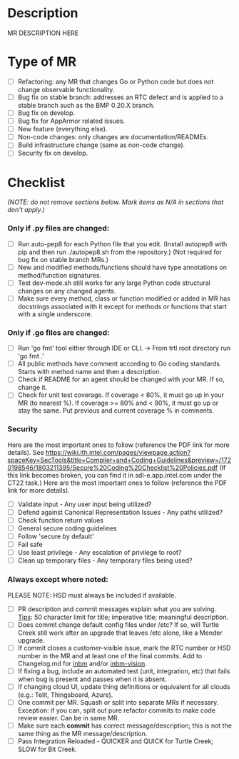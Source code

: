 # Description

MR DESCRIPTION HERE

# Type of MR
- [ ] Refactoring: any MR that changes Go or Python code but does not change observable functionality.
- [ ] Bug fix on stable branch: addresses an RTC defect and is applied to a stable branch such as the BMP 0.20.X branch.
- [ ] Bug fix on develop.
- [ ] Bug fix for AppArmor related issues.
- [ ] New feature (everything else).
- [ ] Non-code changes: only changes are documentation/READMEs.
- [ ] Build infrastructure change (same as non-code change).
- [ ] Security fix on develop.

# Checklist
_(NOTE: do not remove sections below. Mark items as N/A in sections that don't apply.)_

### Only if .py files are changed:
- [ ] Run auto-pep8 for each Python file that you edit. (Install autopep8 with pip and then run ./autopep8.sh from the repository.) (Not required for bug fix on stable branch MRs.)
- [ ] New and modified methods/functions should have type annotations on method/function signatures.
- [ ] Test dev-mode.sh still works for any large Python code structural changes on any changed agents.
- [ ] Make sure every method, class or function modified or added in MR has docstrings associated with it except for methods or functions that start with a single underscore.

### Only if .go files are changed:
- [ ] Run 'go fmt' tool either through IDE or CLI. -> From trtl root directory run 'go fmt .'
- [ ] All public methods have comment according to Go coding standards. Starts with method name and then a description.
- [ ] Check if README for an agent should be changed with your MR. If so, change it.
- [ ] Check for unit test coverage. If coverage < 80%, it must go up in your MR (to nearest %). If coverage >= 80% and < 90%, it must go up or stay the same. Put previous and current coverage % in comments.

### Security

Here are the most important ones to follow (reference the PDF link for more details).
See https://wiki.ith.intel.com/pages/viewpage.action?spaceKey=SecTools&title=Compiler+and+Coding+Guidelines&preview=/1720198546/1803211395/Secure%20Coding%20Checklist%20Policies.pdf (If this link becomes broken, you can find it in sdl-e.app.intel.com under the CT22 task.)  Here are the most important ones to follow (reference the PDF link for more details).

- [ ] Validate input - Any user input being utilized?
- [ ] Defend against Canonical Representation Issues - Any paths utilized?
- [ ] Check function return values
- [ ] General secure coding guidelines
- [ ] Follow 'secure by default'
- [ ] Fail safe
- [ ] Use least privilege - Any escalation of privilege to root?
- [ ] Clean up temporary files - Any temporary files being used?

### Always except where noted:

PLEASE NOTE: HSD must always be included if available.

- [ ] PR description and commit messages explain what you are solving. [Tips](https://chris.beams.io/posts/git-commit/): 50 character limit for title; imperative title; meaningful description.
- [ ] Does commit change default config files under /etc? If so, will Turtle Creek still work after an upgrade that leaves /etc alone, like a Mender upgrade.
- [ ] If commit closes a customer-visible issue, mark the RTC number or HSD number in the MR and at least one of the final commits. Add to Changelog.md for [inbm](inbm/Changelog.md) and/or [inbm-vision](inbm-vision/Changelog.md).
- [ ] If fixing a bug, include an automated test (unit, integration, etc) that fails when bug is present and passes when it is absent.
- [ ] If changing cloud UI, update thing definitions or equivalent for all clouds (e.g.: Telit, Thingsboard, Azure).
- [ ] One commit per MR. Squash or split into separate MRs if necessary. Exception: if you can, split out pure refactor commits to make code review easier. Can be in same MR.
- [ ] Make sure each **commit** has correct message/description; this is not the same thing as the MR message/description.
- [ ] Pass Integration Reloaded - QUICKER and QUICK for Turtle Creek; SLOW for Bit Creek.